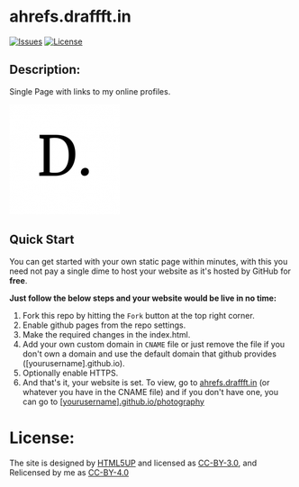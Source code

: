 # ahrefs.draffft.in

[![Issues](https://img.shields.io/github/issues/Navneet-Suresh/ahref.ddraffft.in.svg?style=flat-square)](https://github.com/Navneet-Suresh/navneet-suresh.github.io/issues/?utm_source=Links-Website&utm_medium=badge&utm_campaign=One-bio-link) [![License](https://img.shields.io/github/license/Navneet-Suresh/ahref.ddraffft.in.svg?style=flat-square)](https://github.com/Navneet-Suresh/navneet-suresh.github.io/blob/master/LICENSE.md?utm_source=Links-Website&utm_medium=badge&utm_campaign=One-bio-link)

<h2 id='Repo-Description'> Description:</h2>

Single Page with links to my online profiles.

<kbd><img src='/assets/favicons/favicon-196x196.png'/></kbd>

<h2 id='quick-start'>Quick Start</h2>

You can get started with your own static page within minutes, with this you need not pay a single dime to host your website as
it's hosted by GitHub for __free__.

**Just follow the below steps and your website would be live in no time:**

1. Fork this repo by hitting the `Fork` button at the top right corner.
2. Enable github pages from the repo settings.
3. Make the required changes in the index.html.
4. Add your own custom domain in `CNAME` file or just remove the file if you don't own a domain and use the default domain that github provides ([yourusername].github.io).
5. Optionally enable HTTPS.
6. And that's it, your website is set. To view, go to [ahrefs.draffft.in](ahrefs.draffft.in) (or whatever you have in the CNAME file) and if you don't have one, you can go to [[yourusername].github.io/photography](http://yourusername.github.io/photography)

# License:
The site is designed by [HTML5UP](https://html5up.net) and licensed as [CC-BY-3.0](https://html5up.net/license), and Relicensed by me as [CC-BY-4.0](/LICENSE)
